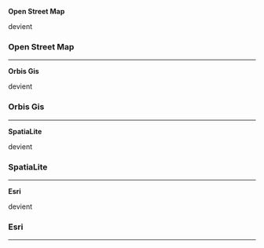  **Open Street Map**


devient


### Open Street Map


----
**Orbis Gis**


devient


### Orbis Gis


----
**SpatiaLite**


devient


### SpatiaLite


----
 **Esri**


devient


### Esri


----
